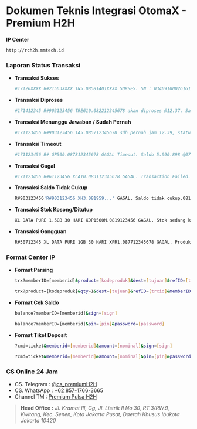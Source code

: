 # Dokumen Teknis Integrasi OtomaX - Premium H2H #

**IP Center**
```bash
http://rch2h.mmtech.id
```
### Laporan Status Transaksi ###
- **Transaksi Sukses**
    ```bash
    #17126XXXX R#21563XXXX IN5.08581401XXXX SUKSES. SN : 03409100026161XXXXXX. Saldo Rp.12.345.678 - 1.234 = Rp.12.345.678 . @02/05 15.26.51 Transaction Success.Info:- kode_reseller=MMI12345 TRX Normal
    ```
- **Transaksi Diproses**
    ```bash
    #171412345 R#903123456 TREG10.082212345678 akan diproses @12.37. Saldo 1.234.567.000 - 12.123 = 1.234.567.000 kode_reseller=MMI01234 TRX Normal
    ```
- **Transaksi Menunggu Jawaban / Sudah Pernah**
    ```bash
    #171123456 R#903123456 IA5.085712345678 sdh pernah jam 12.39, status Menunggu Jawaban. SN/Ref: . Trx ke-2/hr: IA5.2.085712345678.pin. Saldo 1.234.531.425,773 kode_reseller=MMI01234 TRX Normal
    ```
- **Transaksi Timeout**
    ```bash
    #171123456 R# GP500.087812345678 GAGAL Timeout. Saldo 5.990.898 @07.49 kode_reseller=MMI01234 TRX Normal
    ```
- **Transaksi Gagal**
    ```bash
    #171123456 R#61123456 XLA10.083112345678 GAGAL. Transaction Failed.Info:Please Try Again Saldo Rp. 28.337.790 + 12.123 = Rp. 28.348.575 @12.46 kode_reseller=MMI01234 TRX Normal
    ```
- **Transaksi Saldo Tidak Cukup**
    ```bash
    R#903123456'R#903123456 XH3.081959...' GAGAL. Saldo tidak cukup.081912345678 Hrg 9.070, Saldo 1.793 Limit 0, proses 0. KetikTIKET utk deposit kode_reseller=MMI012345 TRX Normal
    ```
- **Transaksi Stok Kosong/Ditutup**
    ```bash
    XL DATA PURE 1.5GB 30 HARI XDP1500M.0819123456 GAGAL. Stok sedang kosong/ditutup. Saldo 45.765.546 @18.37 kode_reseller=MMI012345 TRX Normal
    ```
- **Transaksi Gangguan**
    ```bash
    R#30712345 XL DATA PURE 1GB 30 HARI XPR1.087712345678 GAGAL. Produk sedang gangguan. Saldo 8.201.909 @15.41 kode_reseller=MMI01234 TRX Normal
    ```

### Format Center IP ###
- **Format Parsing**
    ```bash
    trx?memberID=[memberid]&product=[kodeproduk]&dest=[tujuan]&refID=[trxid]&sign=[sign]
    ```
    ```bash
    trx?product=[kodeproduk]&qty=1&dest=[tujuan]&refID=[trxid]&memberID=[memberid]&pin=[pin]&password=[password]
    ```
- **Format Cek Saldo**
    ```bash
    balance?memberID=[memberid]&sign=[sign]
    ```
    ```bash
    balance?memberID=[memberid]&pin=[pin]&password=[password]
    ```
    
- **Format Tiket Deposit**
    ```bash
    ?cmd=ticket&memberid=[memberid]&amount=[nominal]&sign=[sign]
    ```
    ```bash
    ?cmd=ticket&memberid=[memberid]&amount=[nominal]&pin=[pin]&password=[password]
    ```

### CS Online 24 Jam
- CS. Telegram : [@cs_premiumH2H](https://t.me/cs_premiumH2H)
- CS. WhatsApp : [+62 857-1766-3665](https://wa.me/6285717663665)
- Channel TM : [Premium Pulsa H2H](https://t.me/premiumpulsah2hnew)
    
> **Head Office :** 
_Jl. Kramat III, Gg, Jl. Listrik II No.30, RT.3/RW.9, Kwitang, Kec. Senen, Kota Jakarta Pusat, Daerah Khusus Ibukota Jakarta 10420_